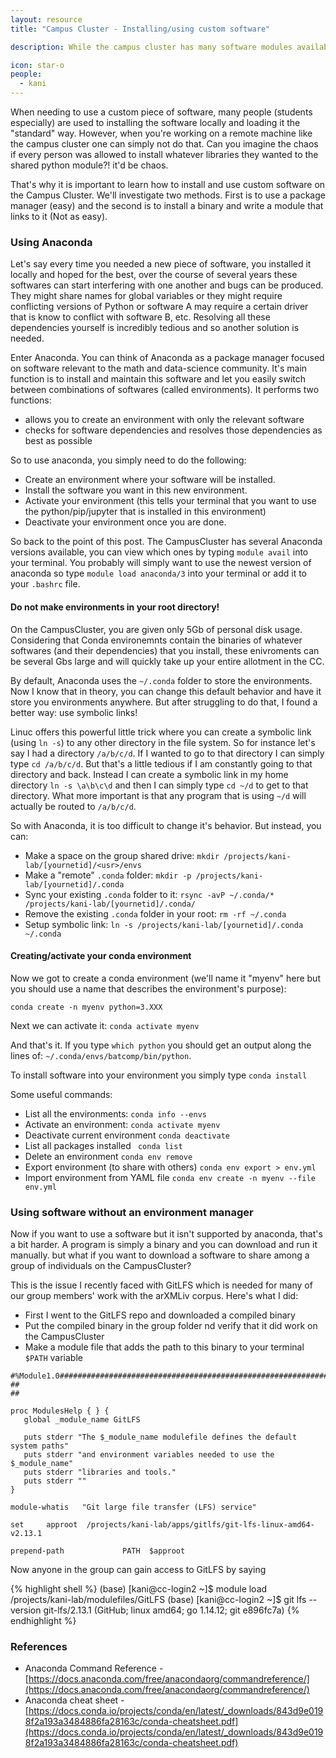 ```yaml
---
layout: resource
title: "Campus Cluster - Installing/using custom software"

description: While the campus cluster has many software modules available by default, there will be times when you'll need to use software that is not available through the default modules. This post will help guide you on using custom software on the campus cluster. 

icon: star-o
people:
  - kani
---
```


When needing to use a custom piece of software, many people (students especially) are used to installing the software locally and loading it the "standard" way. However, when you're working on a remote machine like the campus cluster one can simply not do that. Can you imagine the chaos if every person was allowed to install whatever libraries they wanted to the shared python module?! it'd be chaos. 

That's why it is important to learn how to install and use custom software on the Campus Cluster. We'll investigate two methods. First is to use a package manager (easy) and the second is to install a binary and write a module that links to it (Not as easy). 

### Using Anaconda 

Let's say every time you needed a new piece of software, you installed it locally and hoped for the best, over the course of several years these softwares can start interfering with one another and bugs can be produced. They might share names for global variables or they might require conflicting versions of Python or software A may require a certain driver that is know to conflict with software B, etc. Resolving all these dependencies yourself is incredibly tedious and so another solution is needed. 

Enter Anaconda. You can think of Anaconda as a package manager focused on software relevant to the math and data-science community. It's main function is to install and maintain this software and let you easily switch between combinations of softwares (called environments). It performs two functions: 
* allows you to create an environment with only the relevant software
* checks for software dependencies and resolves those dependencies as best as possible

So to use anaconda, you simply need to do the following: 

* Create an environment where your software will be installed. 
* Install the software you want in this new environment. 
* Activate your environment (this tells your terminal that you want to use the python/pip/jupyter that is installed in this environment)
* Deactivate your environment once you are done.

So back to the point of this post. The CampusCluster has several Anaconda versions available, you can view which ones by typing ```module avail``` into your terminal. You probably will simply want to use the newest version of anaconda so type ```module load anaconda/3``` into your terminal or add it to your ```.bashrc``` file. 

#### Do not make environments in your root directory!

On the CampusCluster, you are given only 5Gb of personal disk usage. Considering that Conda environemnts contain the binaries of whatever softwares (and their dependencies) that you install, these enivroments can be several Gbs large and will quickly take up your entire allotment in the CC. 

By default, Anaconda uses the ```~/.conda``` folder to store the environments. Now I know that in theory, you can change this default behavior and have it store you environments anywhere. But after struggling to do that, I found a better way: use symbolic links!

Linuc offers this powerful little trick where you can create a symbolic link (using ```ln -s```) to any other directory in the file system. So for instance let's say I had a directory ```/a/b/c/d```. If I wanted to go to that directory I can simply type ```cd /a/b/c/d```. But that's a little tedious if I am constantly going to that directory and back. Instead I can create a symbolic link in my home directory ```ln -s \a\b\c\d``` and then I can simply type ```cd ~/d``` to get to that directory. What more important is that any program that is using ```~/d``` will actually be routed to ```/a/b/c/d```. 

So with Anaconda, it is too difficult to change it's behavior. But instead, you can:

* Make a space on the group shared drive: ```mkdir /projects/kani-lab/[yournetid]/<usr>/envs```
* Make a "remote" ```.conda``` folder: ```mkdir -p /projects/kani-lab/[yournetid]/.conda```
* Sync your existing ```.conda``` folder to it: ```rsync -avP ~/.conda/* /projects/kani-lab/[yournetid]/.conda/```
* Remove the existing ```.conda``` folder in your root:  ```rm -rf ~/.conda```
* Setup symbolic link: ```ln -s /projects/kani-lab/[yournetid]/.conda ~/.conda```

#### Creating/activate your conda environment

Now we got to create a conda environment (we'll name it "myenv" here but you should use a name that describes the environment's purpose): 

``` conda create -n myenv python=3.XXX ```

Next we can activate it: ``` conda activate myenv ```

And that's it. If you type ```which python``` you should get an output along the lines of: ```~/.conda/envs/batcomp/bin/python```.


To install software into your environment you simply type ```conda install``` 

Some useful commands: 
* List all the environments: ```conda info --envs```
* Activate an environment: ```conda activate myenv```
* Deactivate current environment ```conda deactivate```
* List all packages installed ``` conda list```
* Delete an environment ```conda env remove```
* Export environment (to share with others) ```conda env export > env.yml```
* Import environment from YAML file ```conda env create -n myenv --file env.yml```


### Using software without an environment manager

Now if you want to use a software but it isn't supported by anaconda, that's a bit harder. A program is simply a binary and you can download and run it manually. but what if you want to download a software to share among a group of individuals on the CampusCluster? 

This is the issue I recently faced with GitLFS which is needed for many of our group members' work with the arXMLiv corpus. Here's what I did: 

- First I went to the GitLFS repo and downloaded a compiled binary 
- Put the compiled binary in the group folder nd verify that it did work on the CampusCluster
- Make a module file that adds the path to this binary to your terminal ```$PATH``` variable


```
#%Module1.0####################################################################
##
##

proc ModulesHelp { } {
   global _module_name GitLFS

   puts stderr "The $_module_name modulefile defines the default system paths"
   puts stderr "and environment variables needed to use the $_module_name"
   puts stderr "libraries and tools."
   puts stderr ""
}

module-whatis   "Git large file transfer (LFS) service"

set     approot  /projects/kani-lab/apps/gitlfs/git-lfs-linux-amd64-v2.13.1

prepend-path             PATH  $approot
```

Now anyone in the group can gain access to GitLFS by saying

{% highlight shell %}
(base) [kani@cc-login2 ~]$ module load /projects/kani-lab/modulefiles/GitLFS 
(base) [kani@cc-login2 ~]$ git lfs --version
git-lfs/2.13.1 (GitHub; linux amd64; go 1.14.12; git e896fc7a)
{% endhighlight %}


### References

* Anaconda Command Reference - [https://docs.anaconda.com/free/anacondaorg/commandreference/](https://docs.anaconda.com/free/anacondaorg/commandreference/)
* Anaconda cheat sheet - [https://docs.conda.io/projects/conda/en/latest/_downloads/843d9e0198f2a193a3484886fa28163c/conda-cheatsheet.pdf](https://docs.conda.io/projects/conda/en/latest/_downloads/843d9e0198f2a193a3484886fa28163c/conda-cheatsheet.pdf)

<!-- {% highlight javascript %}
document.write("JavaScript is a simple language for javatpoint learners");
{% endhighlight %} -->
